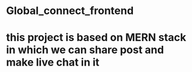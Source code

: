 # Global_connect_frontend
# this project is based on MERN stack in which we can share post and make live chat in it
